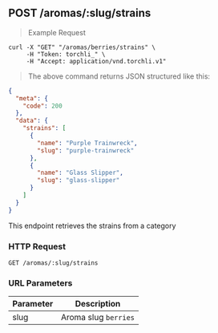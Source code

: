 ## POST /aromas/:slug/strains

> Example Request

```shell
curl -X "GET" "/aromas/berries/strains" \
     -H "Token: torchli_" \
     -H "Accept: application/vnd.torchli.v1"
```

> The above command returns JSON structured like this:

```json
{
  "meta": {
    "code": 200
  },
  "data": {
    "strains": [
      {
        "name": "Purple Trainwreck",
        "slug": "purple-trainwreck"
      },
      {
        "name": "Glass Slipper",
        "slug": "glass-slipper"
      }
    ]
  }
}
```

This endpoint retrieves the strains from a category

### HTTP Request

`GET /aromas/:slug/strains`

### URL Parameters

Parameter | Description
--------- | -----------
slug | Aroma slug `berries`
